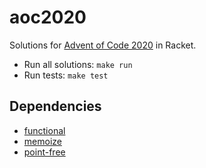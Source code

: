 # aoc2020

Solutions for [Advent of Code 2020](https://adventofcode.com/2020) in Racket.

- Run all solutions: `make run`
- Run tests: `make test`

## Dependencies

- [functional](https://docs.racket-lang.org/functional/index.html)
- [memoize](https://docs.racket-lang.org/memoize/index.html)
- [point-free](https://docs.racket-lang.org/point-free/index.html)
